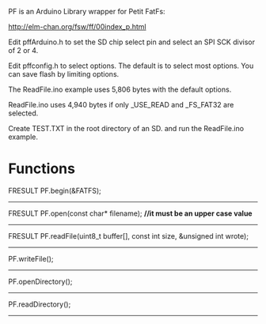 PF is an Arduino Library wrapper for Petit FatFs:

http://elm-chan.org/fsw/ff/00index_p.html


Edit pffArduino.h to set the SD chip select pin and select
an SPI SCK divisor of 2 or 4.

Edit pffconfig.h to select options.  The default is to select
most options.  You can save flash by limiting options.

The ReadFile.ino example uses 5,806 bytes with the default options.

ReadFile.ino uses 4,940 bytes if only _USE_READ and _FS_FAT32 are
selected.

Create TEST.TXT in the root directory of an SD. and run the
ReadFile.ino example.

<h1>Functions</h1>

FRESULT PF.begin(&FATFS);
________________________________________________
FRESULT PF.open(const char* filename); <b>//it must be an upper case value</b>
________________________________________________
FRESULT PF.readFile(uint8_t buffer[], const int size, &unsigned int wrote);
_________________________________________________
PF.writeFile();
_________________________________________________
PF.openDirectory();
_________________________________________________
PF.readDirectory();
_________________________________________________

